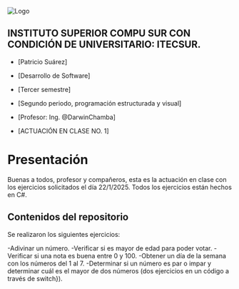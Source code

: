 ![Logo](https://eva.itecsur.edu.ec/pluginfile.php/1/theme_moove/logo/1734238572/Itecsur.png)

## INSTITUTO SUPERIOR COMPU SUR CON CONDICIÓN DE UNIVERSITARIO: ITECSUR.
- [Patricio Suárez]

- [Desarrollo de Software]

- [Tercer semestre]

- [Segundo periodo, programación estructurada y visual]
  
- [Profesor: Ing. @DarwinChamba]

- [ACTUACIÓN EN CLASE NO. 1]
  

# **Presentación** 
Buenas a todos, profesor y compañeros, esta es la actuación en clase con los ejercicios solicitados el día 22/1/2025. Todos los ejercicios están hechos en C#.


## **Contenidos del repositorio** 
Se realizaron los siguientes ejercicios:

-Adivinar un número.
-Verificar si es mayor de edad para poder votar.
-Verificar si una nota es buena entre 0 y 100.
-Obtener un día de la semana con los números del 1 al 7.
-Determinar si un número es par o impar y determinar cuál es el mayor de dos números (dos ejercicios en un código a través de switch}).
